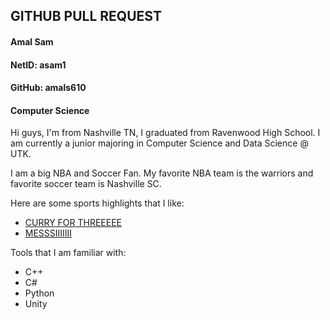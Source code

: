## GITHUB PULL REQUEST
#### Amal Sam
#### NetID: asam1
#### GitHub: amals610
#### Computer Science

Hi guys, I'm from Nashville TN, I graduated from Ravenwood High School. I am currently a junior majoring in Computer Science and Data Science @ UTK.

I am a big NBA and Soccer Fan. My favorite NBA team is the warriors and favorite soccer team is Nashville SC.

Here are some sports highlights that I like:
- [CURRY FOR THREEEEE](https://www.youtube.com/watch?v=tDbITfRfgNo&ab_channel=MaxaMillion711)
- [MESSSIIIIIII](https://www.youtube.com/watch?v=Ht1wQJTpNAA&ab_channel=TheHighlightFactory)

Tools that I am familiar with:
- C++
- C#
- Python
- Unity